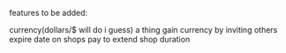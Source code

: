 features to be added:

currency(dollars/$ will do i guess) a thing
gain currency by inviting others
expire date on shops
pay to extend shop duration
